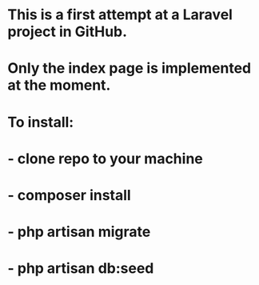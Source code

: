 # This is a first attempt at a Laravel project in GitHub.
# Only the index page is implemented at the moment.
#
# To install:
# - clone repo to your machine
# - composer install
# - php artisan migrate
# - php artisan db:seed

